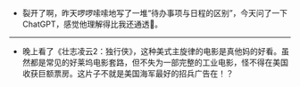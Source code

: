 - 裂开了啊，昨天啰啰嗦嗦地写了一堆“待办事项与日程的区别”，今天问了一下ChatGPT，感觉他理解得比我还通透🥲。
- ---
- 晚上看了《壮志凌云2：独行侠》，这种美式主旋律的电影是真他妈的好看。虽然都是常见的好莱坞电影套路，但不失为一部完整的工业电影，怪不得在美国收获巨额票房。这片子不就是美国海军最好的招兵广告在！？